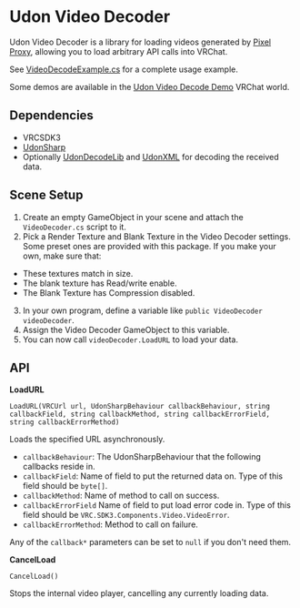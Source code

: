 Udon Video Decoder
==================

Udon Video Decoder is a library for loading videos generated by [Pixel Proxy](https://gitlab.com/anfaux/pixel-proxy), allowing you to load arbitrary API calls into VRChat.

See [VideoDecodeExample.cs](./VideoDecodeExample.cs) for a complete usage example.

Some demos are available in the [Udon Video Decode Demo](https://vrchat.com/home/world/wrld_7508e408-ba6a-4478-b772-6af430c89286) VRChat world.

Dependencies
------------

* VRCSDK3
* [UdonSharp](https://github.com/MerlinVR/UdonSharp)
* Optionally [UdonDecodeLib](https://github.com/Roliga/UdonDecodeLib) and [UdonXML](https://github.com/Foorack/UdonXML) for decoding the received data.

Scene Setup
-----------

1. Create an empty GameObject in your scene and attach the `VideoDecoder.cs` script to it.
2. Pick a Render Texture and Blank Texture in the Video Decoder settings. Some preset ones are provided with this package. If you make your own, make sure that:
  - These textures match in size.
  - The blank texture has Read/write enable.
  - The Blank Texture has Compression disabled.
3. In your own program, define a variable like `public VideoDecoder videoDecoder`.
4. Assign the Video Decoder GameObject to this variable.
5. You can now call `videoDecoder.LoadURL` to load your data.

API
---

**LoadURL**

`LoadURL(VRCUrl url, UdonSharpBehaviour callbackBehaviour, string callbackField, string callbackMethod, string callbackErrorField, string callbackErrorMethod)`

Loads the specified URL asynchronously.

* `callbackBehaviour`: The UdonSharpBehaviour that the following callbacks reside in.
* `callbackField`: Name of field to put the returned data on. Type of this field should be `byte[]`.
* `callbackMethod`: Name of method to call on success.
* `callbackErrorField` Name of field to put load error code in. Type of this field should be `VRC.SDK3.Components.Video.VideoError`.
* `callbackErrorMethod`: Method to call on failure.

Any of the `callback*` parameters can be set to `null` if you don't need them.

**CancelLoad**

`CancelLoad()`

Stops the internal video player, cancelling any currently loading data.
